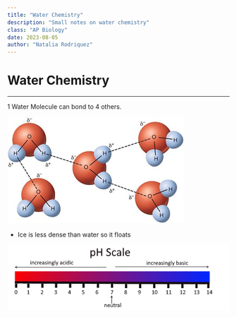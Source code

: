 ```yaml
---
title: "Water Chemistry"
description: "Small notes on water chemistry" 
class: "AP Biology"
date: 2023-08-05
author: "Natalia Rodriquez"
---
```

# Water Chemistry
-----

1 Water Molecule can bond to 4 others. 

![Water Molecules](images/wss-propety-water-molecule-bonding.jpg)


- Ice is less dense than water so it floats

![PH Scale](images/PH_Scale.png)
